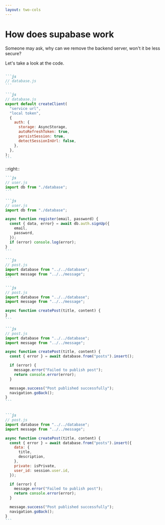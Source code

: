 ```yaml
---
layout: two-cols
---
```


# How does supabase work

Someone may ask, why can we remove the backend server, won't it be less secure?

Let's take a look at the code.

````md magic-move

```js
// database.js
```

```js
// database.js
export default createClient(
  "service url",
  "local token",
  {
    auth: {
      storage: AsyncStorage,
      autoRefreshToken: true,
      persistSession: true,
      detectSessionInUrl: false,
    },
  },
);
```

````

<style>
.slidev-code-wrapper {
  margin-left: 10px !important;
}
</style>

::right::

<v-click>

````md magic-move
```js
// user.js
import db from "./database";
```

```js
// user.js
import db from "./database";

async function register(email, password) {
  const { data, error} = await db.auth.signUp({
    email,
    password,
  });
  if (error) console.log(error);
}
```

```js
// post.js
import database from "../../database";
import message from "../../message";
```

```js
// post.js
import database from "../../database";
import message from "../../message";

async function createPost(title, content) {
}
```

```js
// post.js
import database from "../../database";
import message from "../../message";

async function createPost(title, content) {
  const { error } = await database.from("posts").insert();

  if (error) {
    message.error("Failed to publish post");
    return console.error(error);
  }

  message.success("Post published successfully");
  navigation.goBack();
}
```


```js
// post.js
import database from "../../database";
import message from "../../message";

async function createPost(title, content) {
  const { error } = await database.from("posts").insert({
    data: {
      title,
      description,
    },
    private: isPrivate,
    user_id: session.user.id,
  });

  if (error) {
    message.error("Failed to publish post");
    return console.error(error);
  }

  message.success("Post published successfully");
  navigation.goBack();
}
```
````

</v-click>